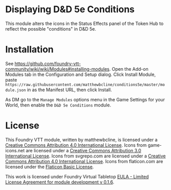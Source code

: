 # Displaying D&D 5e Conditions
This module alters the icons in the Status Effects panel of the Token Hub to reflect the possible "conditions" in D&D 5e. 
  
# Installation
See https://github.com/foundry-vtt-community/wiki/wiki/Modules#installing-modules. Open the Add-on Modules tab in the Configuration and Setup dialog. Click Install Module, paste `https://raw.githubusercontent.com/matthewbcline/conditions5e/master/module.json` in as the Manifest URL, then click Install.

As DM go to the `Manage Modules` options menu in the Game Settings for your World, then enable the `D&D 5e Conditions` module.

# License
This Foundry VTT module, written by matthewbcline, is licensed under a [Creative Commons Attribution 4.0 International License](http://creativecommons.org/licenses/by/4.0/).  Icons from game-icons.net are licensed under a [Creative Commons Attribution 3.0 International License](http://creativecommons.org/licenses/by/3.0/).  Icons from svgrepo.com are licensed under a [Creative Commons Attribution 4.0 International License](http://creativecommons.org/licenses/by/4.0/).  Icons from flaticon.com are licensed under the [Flaticon Basic License](https://file000.flaticon.com/downloads/license/license.pdf).

This work is licensed under Foundry Virtual Tabletop [EULA - Limited License Agreement for module development v 0.1.6](http://foundryvtt.com/pages/license.html).
